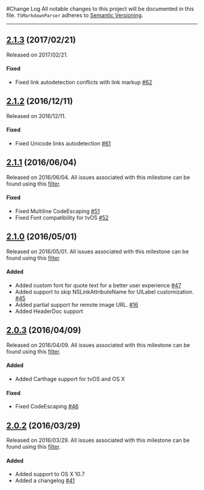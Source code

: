 #Change Log
All notable changes to this project will be documented in this file.
`TSMarkdownParser` adheres to [Semantic Versioning](http://semver.org/).

--- 

## [2.1.3](https://github.com/laptobbe/TSMarkdownParser/releases/tag/2.1.3) (2017/02/21)
Released on 2017/02/21.

#### Fixed
* Fixed link autodetection conflicts with link markup [#62](https://github.com/laptobbe/TSMarkdownParser/issues/62)


## [2.1.2](https://github.com/laptobbe/TSMarkdownParser/releases/tag/2.1.2) (2016/12/11)
Released on 2016/12/11.

#### Fixed
* Fixed Unicode links autodetection [#61](https://github.com/laptobbe/TSMarkdownParser/pull/61)


## [2.1.1](https://github.com/laptobbe/TSMarkdownParser/releases/tag/2.1.1) (2016/06/04)
Released on 2016/06/04. All issues associated with this milestone can be found using this [filter](https://github.com/laptobbe/TSMarkdownParser/issues?q=milestone%3A2.1.1+is%3Aclosed).

#### Fixed
* Fixed Multiline CodeEscaping [#51](https://github.com/laptobbe/TSMarkdownParser/issues/51)
* Fixed Font compatibility for tvOS [#52](https://github.com/laptobbe/TSMarkdownParser/issues/52)


## [2.1.0](https://github.com/laptobbe/TSMarkdownParser/releases/tag/2.1.0) (2016/05/01)
Released on 2016/05/01. All issues associated with this milestone can be found using this [filter](https://github.com/laptobbe/TSMarkdownParser/issues?q=milestone%3A2.1.0+is%3Aclosed).

#### Added
* Added custom font for quote text for a better user experience [#47](https://github.com/laptobbe/TSMarkdownParser/pull/47)
* Added support to skip NSLinkAttributeName for UILabel customization. [#45](https://github.com/laptobbe/TSMarkdownParser/issues/45)
* Added partial support for remote image URL. [#16](https://github.com/laptobbe/TSMarkdownParser/issues/16)
* Added HeaderDoc support


## [2.0.3](https://github.com/laptobbe/TSMarkdownParser/releases/tag/2.0.3) (2016/04/09)
Released on 2016/04/09. All issues associated with this milestone can be found using this [filter](https://github.com/laptobbe/TSMarkdownParser/issues?q=milestone%3A2.0.3+is%3Aclosed).

#### Added
* Added Carthage support for tvOS and OS X

#### Fixed
* Fixed CodeEscaping [#46](https://github.com/laptobbe/TSMarkdownParser/issues/46)


## [2.0.2](https://github.com/laptobbe/TSMarkdownParser/releases/tag/2.0.2) (2016/03/29)
Released on 2016/03/29. All issues associated with this milestone can be found using this [filter](https://github.com/laptobbe/TSMarkdownParser/issues?q=milestone%3A2.0.2+is%3Aclosed).

#### Added
* Added support to OS X 10.7
* Added a changelog [#41](https://github.com/laptobbe/TSMarkdownParser/issues/41)
